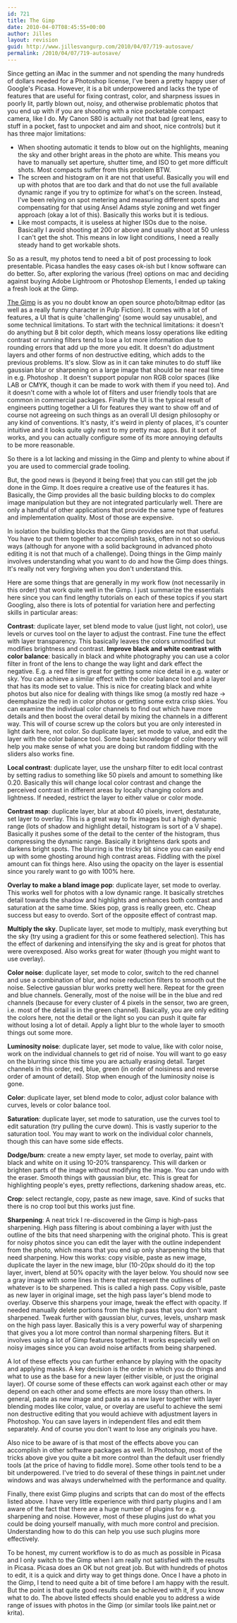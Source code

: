 ```yaml
---
id: 721
title: The Gimp
date: 2010-04-07T08:45:55+00:00
author: Jilles
layout: revision
guid: http://www.jillesvangurp.com/2010/04/07/719-autosave/
permalink: /2010/04/07/719-autosave/
---
```

Since getting an iMac in the summer and not spending the many hundreds of dollars needed for a Photoshop license, I've been a pretty happy user of Google's Picasa. However, it is a bit underpowered and lacks the type of features that are useful for fixing contrast, color, and sharpness issues in poorly lit, partly blown out, noisy, and otherwise problematic photos that you end up with if you are shooting with a nice pocketable compact camera, like I do. My Canon S80 is actually not that bad (great lens, easy to stuff in a pocket, fast to unpocket and aim and shoot, nice controls) but it has three major limitations:

<ul>
	<li>When shooting automatic it tends to blow out on the highlights, meaning the sky and other bright areas in the photo are white. This means you have to manually set aperture, shutter time, and ISO to get more difficult shots. Most compacts suffer from this problem BTW.</li>
	<li>The screen and histogram on it are not that useful. Basically you will end up with photos that are too dark and that do not use the full available dynamic range if you try to optimize for what's on the screen. Instead, I've been relying on spot metering and measuring different spots and compensating for that using Ansel Adams style zoning and wet finger approach (okay a lot of this). Basically this works but it is tedious.</li>
	<li>Like most compacts, it is useless at higher ISOs due to the noise. Basically I avoid shooting at 200 or above and usually shoot at 50 unless I can't get the shot. This means in low light conditions, I need a really steady hand to get workable shots.</li>
</ul>

So as a result, my photos tend to need a bit of post processing to look presentable. Picasa handles the easy cases ok-ish but I know software can do better. So, after exploring the various (free) options on mac and deciding against buying Adobe Lightroom or Photoshop Elements, I ended up taking a fresh look at the Gimp. 

<a href="http://www.gimp.org/">The Gimp</a> is as you no doubt know an open source photo/bitmap editor (as well as a really funny character in Pulp Fiction). It comes with a lot of features, a UI that is quite 'challenging' (some would say unusable), and some technical limitations. To start with the technical limitations: it doesn't do anything but 8 bit color depth, which means lossy operations like editing contrast or running filters tend to lose a lot more information due to rounding errors that add up the more you edit. It doesn't do adjustment layers and other forms of non destructive editing, which adds to the previous problems. It's slow. Slow as in it can take minutes to do stuff like gaussian blur or sharpening on a large image that should be near real time in e.g. Photoshop . It doesn't support popular non RGB color spaces (like LAB or CMYK, though it can be made to work with them if you need to). And it doesn't come with a whole lot of filters and user friendly tools that are common in commercial packages. Finally the UI is the typical result of engineers putting together a UI for features they want to show off and of course not agreeing on such things as an overall UI design philosophy or any kind of conventions. It's nasty, it's weird in plenty of places, it's counter intuitive and it looks quite ugly next to my pretty mac apps. But it sort of works, and you can actually configure some of its more annoying defaults to be more reasonable.

So there is a lot lacking and missing in the Gimp and plenty to whine about if you are used to commercial grade tooling.

But, the good news is (beyond it being free) that you can still get the job done in the Gimp. It does require a creative use of the features it has. Basically, the Gimp provides all the basic building blocks to do complex image manipulation but they are not integrated particularly well. There are only a handful of other applications that provide the same type of features and implementation quality. Most of those are expensive. 

In isolation the building blocks that the Gimp provides are not that useful. You have to put them together to accomplish tasks, often in not so obvious ways (although for anyone with a solid background in advanced photo editing it is not that much of a challenge). Doing things in the Gimp mainly involves understanding what you want to do and how the Gimp does things. It's really not very forgiving when you don't understand this.

Here are some things that are generally in my work flow (not necessarily in this order) that work quite well in the Gimp. I just summarize the essentials here since you can find lengthy tutorials on each of these topics if you start Googling, also there is lots of potential for variation here and perfecting skills in particular areas:

<strong>Contrast</strong>: duplicate layer, set blend mode to value (just light, not color), use levels or curves tool on the layer to adjust the contrast. Fine tune the effect with layer transparency. This basically leaves the colors unmodified but modifies brightness and contrast. 
<strong>
Improve black and white contrast with color balance</strong>: basically in black and white photography you can use a color filter in front of the lens to change the way light and dark effect the negative. E.g. a red filter is great for getting some nice detail in e.g. water or sky. You can achieve a similar effect with the color balance tool and a layer that has its mode set to value. This is nice for creating black and white photos but also nice for dealing with things like smog (a mostly red haze -> deemphasize the red) in color photos or getting some extra crisp skies. You can examine the individual color channels to find out which have more details and then boost the overal detail by mixing the channels in a different way. This will of course screw up the colors but you are only interested in light dark here, not color. So duplicate layer, set mode to value, and edit the layer with the color balance tool. Some basic knowledge of color theory will help you make sense of what you are doing but random fiddling with the sliders also works fine.

<strong>Local contrast</strong>: duplicate layer, use the unsharp filter to edit local contrast by setting radius to something like 50 pixels and amount to something like 0.20. Basically this will change local color contrast and change the perceived contrast in different areas by locally changing colors and lightness. If needed, restrict the layer to either value or color mode.

<strong>Contrast map</strong>: duplicate layer, blur at about 40 pixels, invert, destaturate, set layer to overlay. This is a great way to fix images but a high dynamic range (lots of shadow and highlight detail, histogram is sort of a V shape). Basically it pushes some of the detail to the center of the histogram, thus compressing the dynamic range. Basically it brightens dark spots and darkens bright spots. The blurring is the tricky bit since you can easily end up with some ghosting around high contrast areas. Fiddling with the pixel amount can fix things here. Also using the opacity on the layer is essential since you rarely want to go with 100% here.

<strong>Overlay to make a bland image pop</strong>: duplicate layer, set mode to overlay. This works well for photos with a low dynamic range. It basically stretches detail towards the shadow and highlights and enhances both contrast and saturation at the same time. Skies pop, grass is really green, etc. Cheap success but easy to overdo. Sort of the opposite effect of contrast map.

<strong>Multiply the sky</strong>. Duplicate layer, set mode to multiply, mask everything but the sky (try using a gradient for this or some feathered selection). This has the effect of darkening and intensifying the sky and is great for photos that were overexposed. Also works great for water (though you might want to use overlay).

<strong>Color noise</strong>: duplicate layer, set mode to color, switch to the red channel and use a combination of blur, and noise reduction filters to smooth out the noise. Selective gaussian blur works pretty well here. Repeat for the green and blue channels. Generally, most of the noise will be in the blue and red channels (because for every cluster of 4 pixels in the sensor, two are green, i.e. most of the detail is in the green channel). Basically, you are only editing the colors here, not the detail or the light so you can push it quite far without losing a lot of detail. Apply a light blur to the whole layer to smooth things out some more. 

<strong>Luminosity noise</strong>: duplicate layer, set mode to value, like with color noise, work on the individual channels to get rid of noise. You will want to go easy on the blurring since this time you are actually erasing detail. Target channels in this order, red, blue, green (in order of noisiness and reverse order of amount of detail). Stop when enough of the luminosity noise is gone. 

<strong>Color</strong>: duplicate layer, set blend mode to color, adjust color balance with curves, levels or color balance tool.

<strong>Saturation</strong>: duplicate layer, set mode to saturation, use the curves tool to edit saturation (try pulling the curve down). This is vastly superior to the saturation tool. You may want to work on the individual color channels, though this can have some side effects. 

<strong>Dodge/burn</strong>: create a new empty layer, set mode to overlay, paint with black and white on it using 10-20% transparency. This will darken or brighten parts of the image without modifying the image. You can undo with the eraser. Smooth things with gaussian blur, etc. This is great for highlighting people's eyes, pretty reflections, darkening shadow areas, etc. 

<strong>Crop</strong>: select rectangle, copy, paste as new image, save. Kind of sucks that there is no crop tool but this works just fine.

<strong>Sharpening</strong>: A neat trick I re-discovered in the Gimp is high-pass sharpening. High pass filtering is about combining a layer with just the outline of the bits that need sharpening with the original photo. This is great for noisy photos since you can edit the layer with the outline independent from the photo, which means that you end up only sharpening the bits that need sharpening. How this works: copy visible, paste as new image, duplicate the layer in the new image, blur (10-20px should do it) the top layer, invert, blend at 50% opacity with the layer below. You should now see a gray image with some lines in there that represent the outlines of whatever is to be sharpened. This is called a high pass. Copy visible, paste as new layer in original image, set the high pass layer's blend mode to overlay. Observe this sharpens your image, tweak the effect with opacity. If needed manually delete portions from the high pass that you don't want sharpened. Tweak further with gaussian blur, curves, levels, unsharp mask on the high pass layer. Basically this is a very powerful way of sharpening that gives you a lot more control than normal sharpening filters. But it involves using a lot of Gimp features together. It works especially well on noisy images since you can avoid noise artifacts from being sharpened.

A lot of these effects you can further enhance by playing with the opacity and applying masks. A key decision is the order in which you do things and what to use as the base for a new layer (either visible, or just the original layer). Of course some of these effects can work against each other or may depend on each other and some effects are more lossy than others. In general, paste as new image and paste as a new layer together with layer blending modes like color, value, or overlay are useful to achieve the semi non destructive editing that you would achieve with adjustment layers in Photoshop. You can save layers in independent files and edit them separately. And of course you don't want to lose any originals you have.

Also nice to be aware of is that most of the effects above you can accomplish in other software packages as well. In Photoshop, most of the tricks above give you quite a bit more control than the default user friendly tools (at the price of having to fiddle more). Some other tools tend to be a bit underpowered. I've tried to do several of these things in paint.net under windows and was always underwhelmed with the performance and quality. 

Finally, there exist Gimp plugins and scripts that can do most of the effects listed above. I have very little experience with third party plugins and I am aware of the fact that there are a huge number of plugins for e.g. sharpening and noise. However, most of these plugins just do what you could be doing yourself manually, with much more control and precision. Understanding how to do this can help you use such plugins more effectively. 

To be honest, my current workflow is to do as much as possible in Picasa and I only switch to the Gimp when I am really not satisfied with the results in Picasa. Picasa does an OK but not great job. But with hundreds of photos to edit, it is a quick and dirty way to get things done. Once I have a photo in the Gimp, I tend to need quite a bit of time before I am happy with the result. But the point is that quite good results can be achieved with it, if you know what to do. The above listed effects should enable you to address a wide range of issues with photos in the Gimp (or similar tools like paint.net or krita).